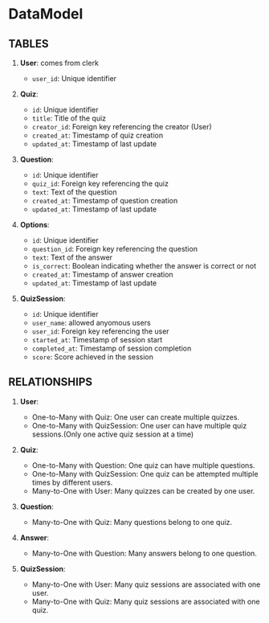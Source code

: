# DataModel


## TABLES

1. **User**: comes from clerk
   - `user_id`: Unique identifier

2. **Quiz**:
   - `id`: Unique identifier
   - `title`: Title of the quiz
   - `creator_id`: Foreign key referencing the creator (User)
   - `created_at`: Timestamp of quiz creation
   - `updated_at`: Timestamp of last update

3. **Question**:
   - `id`: Unique identifier
   - `quiz_id`: Foreign key referencing the quiz
   - `text`: Text of the question
   - `created_at`: Timestamp of question creation
   - `updated_at`: Timestamp of last update

4. **Options**:
   - `id`: Unique identifier
   - `question_id`: Foreign key referencing the question
   - `text`: Text of the answer
   - `is_correct`: Boolean indicating whether the answer is correct or not
   - `created_at`: Timestamp of answer creation
   - `updated_at`: Timestamp of last update

5. **QuizSession**:
   - `id`: Unique identifier
   - `user_name`: allowed anyomous users
   - `user_id`: Foreign key referencing the user
   - `started_at`: Timestamp of session start
   - `completed_at`: Timestamp of session completion
   - `score`: Score achieved in the session


## RELATIONSHIPS

1. **User**:
   - One-to-Many with Quiz: One user can create multiple quizzes.
   - One-to-Many with QuizSession: One user can have multiple quiz sessions.(Only one active quiz session at a time)

2. **Quiz**:
   - One-to-Many with Question: One quiz can have multiple questions.
   - One-to-Many with QuizSession: One quiz can be attempted multiple times by different users.
   - Many-to-One with User: Many quizzes can be created by one user.

3. **Question**:
   - Many-to-One with Quiz: Many questions belong to one quiz.

4. **Answer**:
   - Many-to-One with Question: Many answers belong to one question.

5. **QuizSession**:
   - Many-to-One with User: Many quiz sessions are associated with one user.
   - Many-to-One with Quiz: Many quiz sessions are associated with one quiz.